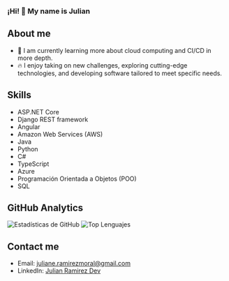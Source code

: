 ### ¡Hi! 👋 My name is Julian 

## About me

- 🌱 I am currently learning more about cloud computing and CI/CD in more depth.
- 🔥 I enjoy taking on new challenges, exploring cutting-edge technologies, and developing software tailored to meet specific needs.

## Skills

- ASP.NET Core
- Django REST framework
- Angular
- Amazon Web Services (AWS)
- Java
- Python
- C#
- TypeScript
- Azure
- Programación Orientada a Objetos (POO)
- SQL

## GitHub Analytics
![Estadísticas de GitHub](https://github-readme-stats.vercel.app/api?username=JulianRami&show_icons=true&theme=radical)
![Top Lenguajes](https://github-readme-stats.vercel.app/api/top-langs/?username=JulianRami&layout=compact)

## Contact me

- Email: juliane.ramirezmoral@gmail.com
- LinkedIn: [Julian Ramirez Dev](https://www.linkedin.com/in/julian-ramirez-dev)

<!--
**JulianRami/JulianRami** is a ✨ _special_ ✨ repository because its `README.md` (this file) appears on your GitHub profile.

Here are some ideas to get you started:

- 🔭 I’m currently working on ...
- 🌱 I’m currently learning ...
- 👯 I’m looking to collaborate on ...
- 🤔 I’m looking for help with ...
- 💬 Ask me about ...
- 📫 How to reach me: ...
- 😄 Pronouns: ...
- ⚡ Fun fact: ...
-->
